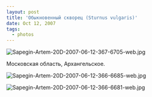```yaml
---
layout: post
title: 'Обыкновенный скворец (Sturnus vulgaris)'
date: Oct 12, 2007
tags:
  - photos
---
```


![Sapegin-Artem-20D-2007-06-12-367-6705-web.jpg](upload://Sapegin-Artem-20D-2007-06-12-367-6705-web.jpg)

Московская область, Архангельское.

<!--more-->

![Sapegin-Artem-20D-2007-06-12-366-6685-web.jpg](upload://Sapegin-Artem-20D-2007-06-12-366-6685-web.jpg)

![Sapegin-Artem-20D-2007-06-12-366-6681-web.jpg](upload://Sapegin-Artem-20D-2007-06-12-366-6681-web.jpg)
